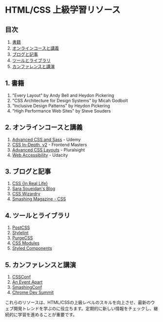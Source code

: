 # HTML/CSS 上級学習リソース

## 目次
1. [書籍](#1-書籍)
2. [オンラインコースと講義](#2-オンラインコースと講義)
3. [ブログと記事](#3-ブログと記事)
4. [ツールとライブラリ](#4-ツールとライブラリ)
5. [カンファレンスと講演](#5-カンファレンスと講演)

## 1. 書籍

1. "Every Layout" by Andy Bell and Heydon Pickering
2. "CSS Architecture for Design Systems" by Micah Godbolt
3. "Inclusive Design Patterns" by Heydon Pickering
4. "High Performance Web Sites" by Steve Souders

## 2. オンラインコースと講義

1. [Advanced CSS and Sass](https://www.udemy.com/course/advanced-css-and-sass/) - Udemy
2. [CSS In-Depth, v2](https://frontendmasters.com/courses/css-in-depth-v2/) - Frontend Masters
3. [Advanced CSS Layouts](https://www.pluralsight.com/courses/advanced-css-layouts) - Pluralsight
4. [Web Accessibility](https://www.udacity.com/course/web-accessibility--ud891) - Udacity

## 3. ブログと記事

1. [CSS {In Real Life}](https://css-irl.info/)
2. [Sara Soueidan's Blog](https://www.sarasoueidan.com/blog/)
3. [CSS Wizardry](https://csswizardry.com/)
4. [Smashing Magazine - CSS](https://www.smashingmagazine.com/category/css/)

## 4. ツールとライブラリ

1. [PostCSS](https://postcss.org/)
2. [Stylelint](https://stylelint.io/)
3. [PurgeCSS](https://purgecss.com/)
4. [CSS Modules](https://github.com/css-modules/css-modules)
5. [Styled Components](https://styled-components.com/)

## 5. カンファレンスと講演

1. [CSSConf](https://cssconf.com/)
2. [An Event Apart](https://aneventapart.com/)
3. [SmashingConf](https://smashingconf.com/)
4. [Chrome Dev Summit](https://developer.chrome.com/devsummit/)

これらのリソースは、HTML/CSSの上級レベルのスキルを向上させ、最新のウェブ開発トレンドを学ぶのに役立ちます。定期的に新しい情報をチェックし、継続的に学習を進めることが重要です。
